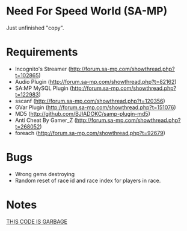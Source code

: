Need For Speed World (SA-MP)
============================
Just unfinished "copy".

Requirements
===========
* Incognito's Streamer (http://forum.sa-mp.com/showthread.php?t=102865)
* Audio Plugin (http://forum.sa-mp.com/showthread.php?t=82162)
* SA:MP MySQL Plugin (http://forum.sa-mp.com/showthread.php?t=122983)
* sscanf (http://forum.sa-mp.com/showthread.php?t=120356)
* GVar Plugin (http://forum.sa-mp.com/showthread.php?t=151076)
* MD5 (http://github.com/BJIADOKC/samp-plugin-md5)
* Anti Cheat By Gamer_Z (http://forum.sa-mp.com/showthread.php?t=268052)
* foreach (http://forum.sa-mp.com/showthread.php?t=92679)

Bugs
====
* Wrong gems destroying
* Random reset of race id and race index for players in race.

Notes
====
[THIS CODE IS GARBAGE](https://www.youtube.com/watch?v=8e0NLxQJ55Y)
